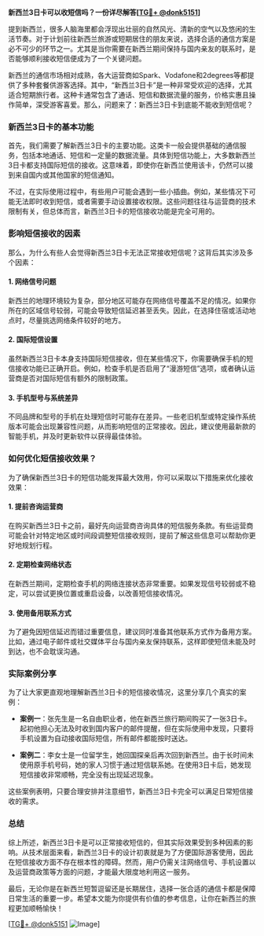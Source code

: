 **新西兰3日卡可以收短信吗？一份详尽解答[[TG💪+ @donk5151](https://t.me/s/donk5151)]**

提到新西兰，很多人脑海里都会浮现出壮丽的自然风光、清新的空气以及悠闲的生活节奏。对于计划前往新西兰旅游或短期居住的朋友来说，选择合适的通信方案是必不可少的环节之一。尤其是当你需要在新西兰期间保持与国内亲友的联系时，是否能够顺利接收短信便成为了一个关键问题。

新西兰的通信市场相对成熟，各大运营商如Spark、Vodafone和2degrees等都提供了多种套餐供游客选择。其中，“新西兰3日卡”是一种非常受欢迎的选择，尤其适合短期旅行者。这种卡通常包含了通话、短信和数据流量的服务，价格实惠且操作简单，深受游客喜爱。那么，问题来了：新西兰3日卡到底能不能收到短信呢？

### 新西兰3日卡的基本功能

首先，我们需要了解新西兰3日卡的主要功能。这类卡一般会提供基础的通信服务，包括本地通话、短信和一定量的数据流量。具体到短信功能上，大多数新西兰3日卡都支持国际短信的接收。这意味着，即使你在新西兰使用该卡，仍然可以接到来自国内或其他国家的短信通知。

不过，在实际使用过程中，有些用户可能会遇到一些小插曲。例如，某些情况下可能无法即时收到短信，或者需要手动设置接收权限。这些问题往往与运营商的技术限制有关，但总体而言，新西兰3日卡的短信接收功能是完全可用的。

### 影响短信接收的因素

那么，为什么有些人会觉得新西兰3日卡无法正常接收短信呢？这背后其实涉及多个因素：

#### 1. 网络信号问题
新西兰的地理环境较为复杂，部分地区可能存在网络信号覆盖不足的情况。如果你所在的区域信号较弱，可能会导致短信延迟甚至丢失。因此，在选择住宿或活动地点时，尽量挑选网络条件较好的地方。

#### 2. 国际短信设置
虽然新西兰3日卡本身支持国际短信接收，但在某些情况下，你需要确保手机的短信接收功能已正确开启。例如，检查手机是否启用了“漫游短信”选项，或者确认运营商是否对国际短信有额外的限制政策。

#### 3. 手机型号与系统差异
不同品牌和型号的手机在处理短信时可能存在差异。一些老旧机型或特定操作系统版本可能会出现兼容性问题，从而影响短信的正常接收。因此，建议使用最新款的智能手机，并及时更新软件以获得最佳体验。

### 如何优化短信接收效果？

为了确保新西兰3日卡的短信功能发挥最大效用，你可以采取以下措施来优化接收效果：

#### 1. 提前咨询运营商
在购买新西兰3日卡之前，最好先向运营商咨询具体的短信服务条款。有些运营商可能会针对特定地区或时间段调整短信接收规则，提前了解这些信息可以帮助你更好地规划行程。

#### 2. 定期检查网络状态
在新西兰期间，定期检查手机的网络连接状态非常重要。如果发现信号较弱或不稳定，可以尝试更换位置或重启设备，以改善短信接收情况。

#### 3. 使用备用联系方式
为了避免因短信延迟而错过重要信息，建议同时准备其他联系方式作为备用方案。比如，通过电子邮件或社交媒体平台与国内亲友保持联系，这样即使短信未能及时到达，也不会耽误沟通。

### 实际案例分享

为了让大家更直观地理解新西兰3日卡的短信接收情况，这里分享几个真实的案例：

- **案例一**：张先生是一名自由职业者，他在新西兰旅行期间购买了一张3日卡。起初他担心无法及时收到国内客户的邮件提醒，但在实际使用中发现，只要将手机设置为自动接收国际短信，所有邮件都能按时送达。
  
- **案例二**：李女士是一位留学生，她回国探亲后再次回到新西兰。由于长时间未使用原手机号码，她的家人习惯于通过短信联系她。在使用3日卡后，她发现短信接收非常顺畅，完全没有出现延迟现象。

这些案例表明，只要合理安排并注意细节，新西兰3日卡完全可以满足日常短信接收的需求。

### 总结

综上所述，新西兰3日卡是可以正常接收短信的，但其实际效果受到多种因素的影响。从技术层面来看，新西兰3日卡的设计初衷就是为了方便国际游客使用，因此在短信接收方面不存在根本性的障碍。然而，用户仍需关注网络信号、手机设置以及运营商政策等方面的问题，才能最大限度地利用这一服务。

最后，无论你是在新西兰短暂逗留还是长期居住，选择一张合适的通信卡都是保障日常生活的重要一步。希望本文能为你提供有价值的参考信息，让你在新西兰的旅程更加顺畅愉快！

[[TG💪+ @donk5151](https://t.me/s/donk5151) ![Image](https://i.postimg.cc/rwNCRYN7/Snipaste-2025-04-30-17-27-05.png)]